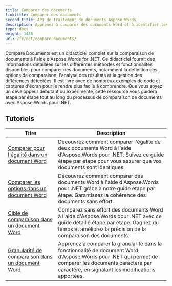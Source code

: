 ```yaml
---
title: Comparer des documents
linktitle: Comparer des documents
second_title: API de traitement de documents Aspose.Words
description: Apprenez à comparer des documents Word et à identifier les différences à l'aide d'Aspose.Words pour .NET. Guides et exemples pratiques inclus.
type: docs
weight: 1480
url: /fr/net/compare-documents/
---
```


Compare Documents est un didacticiel complet sur la comparaison de documents à l'aide d'Aspose.Words for .NET. Ce didacticiel fournit des informations détaillées sur les différentes méthodes et fonctionnalités disponibles pour comparer des documents, notamment la définition des options de comparaison, l'analyse des résultats et la gestion des différences détectées. Il est livré avec de nombreux exemples de code et captures d'écran pour le rendre plus facile à comprendre. Que vous soyez un développeur débutant ou expérimenté, cette ressource vous guidera étape par étape tout au long du processus de comparaison de documents avec Aspose.Words pour .NET.

 ## Tutoriels
| Titre | Description |
| --- | --- |
| [Comparer pour l'égalité dans un document Word](./compare-for-equal/) | Découvrez comment comparer l'égalité de deux documents Word à l'aide d'Aspose.Words pour .NET. Suivez ce guide étape par étape pour vous assurer que vos documents sont identiques. |
| [Comparer les options dans un document Word](./compare-options/) | Découvrez comment comparer des documents Word à l'aide d'Aspose.Words pour .NET grâce à notre guide étape par étape. Garantissez la cohérence des documents sans effort. |
| [Cible de comparaison dans un document Word](./comparison-target/) | Comparez sans effort des documents Word à l'aide d'Aspose.Words pour .NET avec ce guide détaillé étape par étape. Gagnez du temps et améliorez la précision de la comparaison des documents. |
| [Granularité de comparaison dans un document Word](./comparison-granularity/) | Apprenez à comparer la granularité dans la fonctionnalité de document Word d'Aspose.Words pour .NET qui permet de comparer les documents caractère par caractère, en signalant les modifications apportées. |